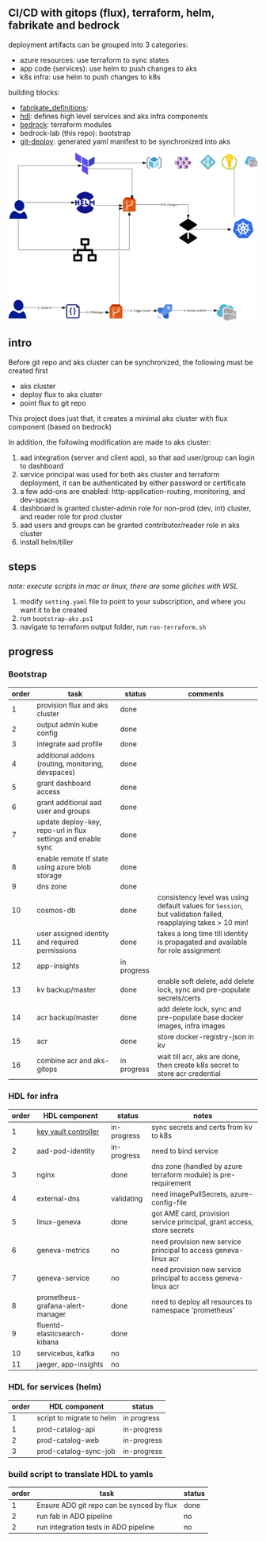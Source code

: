 ## CI/CD with gitops (flux), terraform, helm, fabrikate and bedrock

deployment artifacts can be grouped into 3 categories:
- azure resources: use terraform to sync states
- app code (services): use helm to push changes to aks
- k8s infra: use helm to push changes to k8s

building blocks:
- [fabrikate_definitions](https://github.com/smartpcr/fabrikate-definitions):
- [hdl](https://github.com/smartpcr/hdl): defines high level services and aks infra components
- [bedrock](https://github.com/smartpcr/bedrock): terraform modules
- bedrock-lab (this repo): bootstrap
- [git-deploy](https://github.com/smartpcr/git-deploy): generated yaml manifest to be synchronized into aks


![flow](./docs/gitops.png)

## intro
Before git repo and aks cluster can be synchronized, the following must be created first
 - aks cluster
 - deploy flux to aks cluster
 - point flux to git repo

This project does just that, it creates a minimal aks cluster with flux component (based on bedrock)

In addition, the following modification are made to aks cluster:
1. aad integration (server and client app), so that aad user/group can login to dashboard
2. service principal was used for both aks cluster and terraform deployment, it can be authenticated by either password or certificate
3. a few add-ons are enabled: http-application-routing, monitoring, and dev-spaces
4. dashboard is granted cluster-admin role for non-prod (dev, int) cluster, and reader role for prod cluster
5. aad users and groups can be granted contributor/reader role in aks cluster
6. install helm/tiller

## steps
_note: execute scripts in mac or linux, there are some gliches with WSL_
1. modify `setting.yaml` file to point to your subscription, and where you want it to be created
2. run `bootstrap-aks.ps1`
3. navigate to terraform output folder, run `run-terraform.sh`


## progress

### Bootstrap
| order | task | status | comments |
| -- | -- | -- | -- |
| 1 | provision flux and aks cluster | done | |
| 2 | output admin kube config | done | |
| 3 | integrate aad profile | done | |
| 4 | additional addons (routing, monitoring, devspaces) | done | |
| 5 | grant dashboard access | done | |
| 6 | grant additional aad user and groups | done | |
| 7 | update deploy-key, repo-url in flux settings and enable sync | done | |
| 8 | enable remote tf state using azure blob storage | done | |
| 9 | dns zone | done | |
| 10 | cosmos-db | done | consistency level was using default values for `Session`, but validation failed, reapplaying takes > 10 min! |
| 11 | user assigned identity and required permissions | done | takes a long time till identity is propagated and available for role assignment |
| 12 | app-insights | in progress | |
| 13 | kv backup/master | done | enable soft delete, add delete lock, sync and pre-populate secrets/certs |
| 14 | acr backup/master | done | add delete lock, sync and pre-populate base docker images, infra images |
| 15 | acr | done | store docker-registry-json in kv |
| 16 | combine acr and aks-gitops | in progress | wait till acr, aks are done, then create k8s secret to store acr credential |

### HDL for infra
| order | HDL component | status | notes |
| -- | -- | -- | -- |
| 1 | [key vault controller](https://github.com/SparebankenVest/azure-key-vault-to-kubernetes) | in-progress | sync secrets and certs from kv to k8s |
| 2 | aad-pod-identity | in-progress | need to bind service |
| 3 | nginx | done | dns zone (handled by azure terraform module) is pre-requirement |
| 4 | external-dns | validating | need imagePullSecrets, azure-config-file |
| 5 | linux-geneva | done | got AME card, provision service principal, grant access, store secrets |
| 6 | geneva-metrics | no | need provision new service principal to access geneva-linux acr |
| 7 | geneva-service | no | need provision new service principal to access geneva-linux acr |
| 8 | prometheus-grafana-alert-manager | done | need to deploy all resources to namespace 'prometheus' |
| 9 | fluentd-elasticsearch-kibana | done | |
| 10 | servicebus, kafka | no | |
| 11 | jaeger, app-insights | no | |

### HDL for services (helm)
| order | HDL component | status |
| -- | -- | -- |
| 1 | script to migrate to helm | in progress |
| 1 | prod-catalog-api | in-progress |
| 2 | prod-catalog-web | in-progress |
| 3 | prod-catalog-sync-job | in-progress |

### build script to translate HDL to yamls
| order | task | status |
| -- | -- | -- |
| 1 | Ensure ADO git repo can be synced by flux | done |
| 2 | run fab in ADO pipeline | no | trigger new pipeline, accept image tag input, update HLD with new image tag, run fab install/generate, push manifest to another repo |
| 2 | run integration tests in ADO pipeline  | no |  webhook to trigger ADO pipeline and run integration tests
